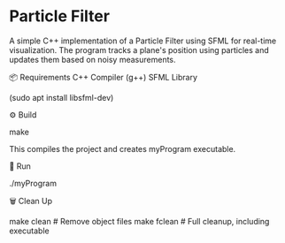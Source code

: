 # Particle Filter
A simple C++ implementation of a Particle Filter using SFML for real-time visualization. The program tracks a plane's position using particles and updates them based on noisy measurements.

📦 Requirements
C++ Compiler (g++)
SFML Library 

(sudo apt install libsfml-dev)

⚙️ Build

make

This compiles the project and creates myProgram executable.

🚀 Run


./myProgram

🗑️ Clean Up

make clean   # Remove object files
make fclean  # Full cleanup, including executable



